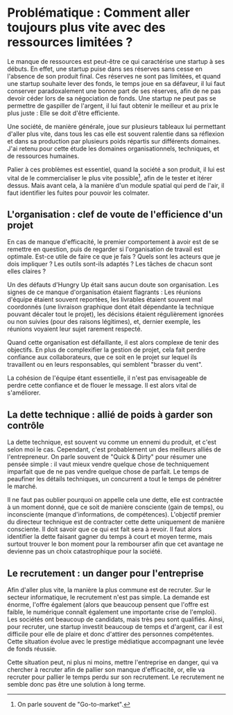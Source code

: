 
Problématique : Comment aller toujours plus vite avec des ressources limitées ?
===============================================================================

Le manque de ressources est peut-être ce qui caractérise une startup à 
ses débuts. En effet, une startup puise dans ses réserves sans cesse en 
l'absence de son produit final. Ces réserves ne sont pas limitées, et 
quand une startup souhaite lever des fonds, le temps joue en sa défaveur, 
il lui faut conserver paradoxalement une bonne part de ses réserves, 
afin de ne pas devoir céder lors de sa négociation de fonds. Une startup 
ne peut pas se permettre de gaspiller de l'argent, il lui faut obtenir 
le meilleur et au prix le plus juste : Elle se doit d'être efficiente.

Une société, de manière générale, joue sur plusieurs tableaux lui 
permettant d'aller plus vite, dans tous les cas elle est souvent 
ralentie dans sa réflexion et dans sa production par plusieurs poids 
répartis sur différents domaines. J'ai retenu pour cette étude les 
domaines organisationnels, techniques, et de ressources humaines.

Palier à ces problèmes est essentiel, quand la société a son produit, il 
lui est vital de le commercialiser le plus vite possible[^gtm], afin de 
le tester et itérer dessus. Mais avant cela, à la manière d'un module 
spatial qui perd de l'air, il faut identifier les fuites pour pouvoir 
les colmater.

[^gtm]: On parle souvent de "Go-to-market".

## L'organisation : clef de voute de l'efficience d'un projet

En cas de manque d'efficacité, le premier comportement à avoir est de se
remettre en question, puis de regarder si l'organisation de travail est 
optimale. Est-ce utile de faire ce que je fais ? Quels sont les acteurs
que je dois impliquer ? Les outils sont-ils adaptés ? Les tâches de
chacun sont elles claires ? 

Un des défauts d'Hungry Up était sans aucun doute son organisation. Les 
signes de ce manque d'organisation étaient flagrants : Les réunions 
d'équipe étaient souvent reportées, les livrables étaient souvent mal 
coordonnés (une livraison graphique dont était dépendante la technique 
pouvant décaler tout le projet), les décisions étaient régulièrement 
ignorées ou non suivies (pour des raisons légitimes), et, dernier 
exemple, les réunions voyaient leur sujet rarement respecté.

Quand cette organisation est défaillante, il est alors complexe de tenir 
des objectifs. En plus de complexifier la gestion de projet, cela fait 
perdre confiance aux collaborateurs, que ce soit en le projet sur lequel 
ils travaillent ou en leurs responsables, qui semblent "brasser du vent".

La cohésion de l'équipe étant essentielle, il n'est pas envisageable de 
perdre cette confiance et de flouer le message. Il est alors vital de 
s'améliorer.

## La dette technique : allié de poids à garder son contrôle

La dette technique, est souvent vu comme un ennemi du produit, et c'est 
selon moi le cas. Cependant, c'est probablement un des meilleurs alliés 
de l'entrepreneur. On parle souvent de "Quick & Dirty" pour résumer une 
pensée simple : il vaut mieux vendre quelque chose de techniquement 
imparfait que de ne pas vendre quelque chose de parfait. Le temps de 
peaufiner les détails techniques, un concurrent a tout le temps de 
pénétrer le marché.

Il ne faut pas oublier pourquoi on appelle cela une dette, elle est 
contractée à un moment donné, que ce soit de manière consciente (gain de 
temps), ou inconsciente (manque d'informations, de compétences). 
L'objectif premier du directeur technique est de contracter cette dette 
uniquement de manière consciente. Il doit savoir que ce qui est fait 
sera à revoir. Il faut alors identifier la dette faisant gagner du temps 
à court et moyen terme, mais surtout trouver le bon moment pour la 
rembourser afin que cet avantage ne devienne pas un choix catastrophique 
pour la société.

## Le recrutement : un danger pour l'entreprise

Afin d'aller plus vite, la manière la plus commune est de recruter. Sur 
le secteur informatique, le recrutement n'est pas simple. La demande est 
énorme, l'offre également (alors que beaucoup pensent que l'offre est 
faible, le numérique connaît également une importante crise de l'emploi). 
Les sociétés ont beaucoup de candidats, mais très peu sont qualifiés. 
Ainsi, pour recruter, une startup investit beaucoup de temps et d'argent, 
car il est difficile pour elle de plaire et donc d'attirer des personnes 
compétentes. Cette situation évolue avec le prestige médiatique 
accompagnant une levée de fonds réussie.

Cette situation peut, ni plus ni moins, mettre l'entreprise en danger, 
qui va chercher à recruter afin de pallier son manque d'efficacité, or, 
elle va recruter pour pallier le temps perdu sur son recrutement. Le 
recrutement ne semble donc pas être une solution à long terme.

